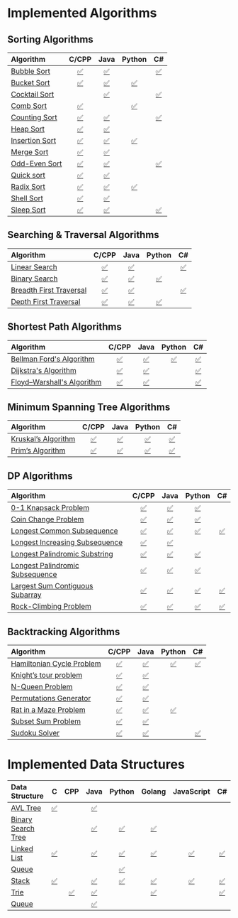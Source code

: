 
# Implemented Algorithms

## Sorting Algorithms

| Algorithm | C/CPP | Java | Python | C# |
|:--------------|:----------------:|:----------------:|:----------------:|:-----------------:|
| [Bubble Sort](http://www.geeksforgeeks.org/sleep-sort-king-laziness-sorting-sleeping/) | [:white_check_mark:](Algorithms/Sorting/BubbleSort.cpp) | [:white_check_mark:](Algorithms/Sorting/BubbleSort.java) |  | [:white_check_mark:](Algorithms/Sorting/BubbleSort.cs) |
| [Bucket Sort](http://www.cdn.geeksforgeeks.org/bucket-sort-2/)| [:white_check_mark:](Algorithms/Sorting/BucketSort.cpp) | [:white_check_mark:](Algorithms/Sorting/BucketSort.java) | [:white_check_mark:](Algorithms/Sorting/BucketSort.py) | |
| [Cocktail Sort](http://www.growingwiththeweb.com/2016/04/cocktail-sort.html)|  | [:white_check_mark:](Algorithms/Sorting/CocktailSort.java) | | [:white_check_mark:](Algorithms/Sorting/CocktailSort.cs) |
| [Comb Sort](http://www.growingwiththeweb.com/2016/09/comb-sort.html)| [:white_check_mark:](Algorithms/Sorting/CombSort.cpp) |  | [:white_check_mark:](Algorithms/Sorting/CombSort.py) |  |
| [Counting Sort](http://www.geeksforgeeks.org/counting-sort/)| [:white_check_mark:](Algorithms/Sorting/CountingSort.cpp) | [:white_check_mark:](Algorithms/Sorting/CountingSort.java) | | [:white_check_mark:](Algorithms/Sorting/CountingSort.cs) |
| [Heap Sort](https://en.wikipedia.org/wiki/Heapsort) | [:white_check_mark:](Algorithms/Sorting/HeapSort.cpp) | [:white_check_mark:](Algorithms/Sorting/HeapSort.java) |  |  |
| [Insertion Sort](https://en.wikipedia.org/wiki/Insertion_sort) | [:white_check_mark:](Algorithms/Sorting/InsertionSort.cpp) | [:white_check_mark:](Algorithms/Sorting/InsertionSort.java) | [:white_check_mark:](Algorithms/Sorting/InsertionSort.py) |  |
| [Merge Sort](https://www.khanacademy.org/computing/computer-science/algorithms/merge-sort/a/overview-of-merge-sort) | [:white_check_mark:](Algorithms/Sorting/MergeSort.cpp) | [:white_check_mark:](Algorithms/Sorting/MergeSort.java) |  |  |
| [Odd-Even Sort](http://www.growingwiththeweb.com/2016/10/odd-even-sort.html)| [:white_check_mark:](Algorithms/Sorting/OddEvenSort.cpp) | [:white_check_mark:](Algorithms/Sorting/OddEvenSort.java) |  | [:white_check_mark:](Algorithms/Sorting/OddEvenSort.cs) |
| [Quick sort](https://en.wikipedia.org/wiki/Quicksort) | [:white_check_mark:](Algorithms/Sorting/QuickSort.cpp) | [:white_check_mark:](Algorithms/Sorting/QuickSort.java) |  |  |
| [Radix Sort](http://www.geeksforgeeks.org/radix-sort/) | [:white_check_mark:](Algorithms/Sorting/RadixSort.cpp) | [:white_check_mark:](Algorithms/Sorting/RadixSort.java) | [:white_check_mark:](Algorithms/Sorting/RadixSort.py) |  |
| [Shell Sort](https://en.wikipedia.org/wiki/Shellsort) | [:white_check_mark:](Algorithms/Sorting/ShellSort.cpp) | [:white_check_mark:](Algorithms/Sorting/ShellSort.java) |  |  |
| [Sleep Sort](http://www.geeksforgeeks.org/sleep-sort-king-laziness-sorting-sleeping/) | [:white_check_mark:](Algorithms/Sorting/SleepSort.cpp) | [:white_check_mark:](Algorithms/Sorting/SleepSort.java) |  | [:white_check_mark:](Algorithms/Sorting/SleepSort.cs) |


## Searching & Traversal Algorithms

| Algorithm | C/CPP | Java | Python | C# |
|:--------------|:----------------:|:----------------:|:----------------:|:-----------------:|
| [Linear Search](https://en.wikipedia.org/wiki/Binary_search_algorithm) | [:white_check_mark:](Algorithms/searchingAndTraversal/LinearSearch.cpp) | [:white_check_mark:](Algorithms/searchingAndTraversal/LinearSearch.java) |  | [:white_check_mark:](Algorithms/searchingAndTraversal/LinearSearch.cs) |
| [Binary Search](https://en.wikipedia.org/wiki/Binary_search_algorithm) | [:white_check_mark:](Algorithms/searchingAndTraversal/BinarySearch.cpp) | [:white_check_mark:](Algorithms/searchingAndTraversal/BinarySearch.iava) | [:white_check_mark:](Algorithms/searchingAndTraversal/BinarySearch.py) |  |
| [Breadth First Traversal](https://www.cs.bu.edu/teaching/c/tree/breadth-first/) | [:white_check_mark:](Algorithms/searchingAndTraversal/BreathFirstTraversal.cpp) | [:white_check_mark:](Algorithms/searchingAndTraversal/BreathFirstTraversal.java) |  | [:white_check_mark:](Algorithms/searchingAndTraversal/BreathFirstTraversal.cs) |
| [Depth First Traversal](http://www.geeksforgeeks.org/depth-first-traversal-for-a-graph/) | [:white_check_mark:](Algorithms/searchingAndTraversal/DepthFirstTraversal.cpp) | [:white_check_mark:](Algorithms/searchingAndTraversal/DepthFirstTraversal.java) | [:white_check_mark:](Algorithms/searchingAndTraversal/DepthFirstTraversal.py) |  |


## Shortest Path Algorithms

| Algorithm | C/CPP | Java | Python | C# |
|:--------------|:----------------:|:----------------:|:----------------:|:-----------------:|
| [Bellman Ford's Algorithm](https://www.hackerearth.com/practice/algorithms/graphs/shortest-path-algorithms/tutorial/) | [:white_check_mark:](Algorithms/ShortestPath/BellmanFords.cpp) | [:white_check_mark:](Algorithms/ShortestPath/BellmanFords.java) | [:white_check_mark:](Algorithms/ShortestPath/BellmanFords.py) | [:white_check_mark:](Algorithms/ShortestPath/BellmanFords.cs) |
| [Dijkstra's Algorithm](https://en.wikipedia.org/wiki/Dijkstra's_algorithm) | [:white_check_mark:](Algorithms/ShortestPath/Dijkstras.cpp) | [:white_check_mark:](Algorithms/ShortestPath/Dijkstras.java) |  | [:white_check_mark:](Algorithms/ShortestPath/Dijkstras.cs) |
| [Floyd–Warshall's Algorithm](https://www.hackerearth.com/practice/algorithms/graphs/shortest-path-algorithms/tutorial/) | [:white_check_mark:](Algorithms/ShortestPath/FloydWarshalls.cpp) | [:white_check_mark:](Algorithms/ShortestPath/FloydWarshalls.java) |  | [:white_check_mark:](Algorithms/ShortestPath/FloydWarshalls.cs) |


## Minimum Spanning Tree Algorithms

| Algorithm | C/CPP | Java | Python | C# |
|:--------------|:----------------:|:----------------:|:----------------:|:-----------------:|
| [Kruskal’s Algorithm](https://www.hackerearth.com/practice/algorithms/graphs/minimum-spanning-tree/tutorial/) | [:white_check_mark:](Algorithms/MinimumSpanningTree/Kruskals.cpp) | [:white_check_mark:](Algorithms/MinimumSpanningTree/Kruskals.java) | [:white_check_mark:](Algorithms/MinimumSpanningTree/Kruskals.py) | [:white_check_mark:](Algorithms/MinimumSpanningTree/Kruskals.cs) |
| [Prim’s Algorithm](https://www.hackerearth.com/practice/algorithms/graphs/minimum-spanning-tree/tutorial/) | [:white_check_mark:](Algorithms/MinimumSpanningTree/PrimsMST.cpp) | [:white_check_mark:](Algorithms/MinimumSpanningTree/PrimsMST.java) | [:white_check_mark:](Algorithms/MinimumSpanningTree/PrimsMST.py) | [:white_check_mark:](Algorithms/MinimumSpanningTree/PrimsMST.cs) |


## DP Algorithms

| Algorithm | C/CPP | Java | Python | C# |
|:--------------|:----------------:|:----------------:|:----------------:|:-----------------:|
| [0-1 Knapsack Problem](http://www.geeksforgeeks.org/dynamic-programming-set-4-longest-common-subsequence) | [:white_check_mark:](Algorithms/dpAlgorithms/O1_Knapsack.cpp) | [:white_check_mark:](Algorithms/dpAlgorithms/O1_Knapsack.java) | [:white_check_mark:](Algorithms/dpAlgorithms/O1_Knapsack.py) |  |
| [Coin Change Problem](http://www.algorithmist.com/index.php/Coin_Change) | [:white_check_mark:](Algorithms/dpAlgorithms/CoinChange.cpp) | [:white_check_mark:](Algorithms/dpAlgorithms/CoinChange.java) | [:white_check_mark:](Algorithms/dpAlgorithms/CoinChange.py) |  |
| [Longest Common Subsequence](http://www.geeksforgeeks.org/dynamic-programming-set-4-longest-common-subsequence) | [:white_check_mark:](Algorithms/dpAlgorithms/LCS.cpp) | [:white_check_mark:](Algorithms/dpAlgorithms/LCS.java) | [:white_check_mark:](Algorithms/dpAlgorithms/LCS.py) | [:white_check_mark:](Algorithms/dpAlgorithms/LCS.cs) |
| [Longest Increasing Subsequence](http://www.geeksforgeeks.org/dynamic-programming-set-4-longest-common-subsequence) | [:white_check_mark:](Algorithms/dpAlgorithms/LIS.cpp) | [:white_check_mark:](Algorithms/dpAlgorithms/LIS.java) |  |  |
| [Longest Palindromic Substring](http://www.geeksforgeeks.org/longest-palindrome-substring-set-1/) | [:white_check_mark:](Algorithms/dpAlgorithms/LPsubstring.cpp) | [:white_check_mark:](Algorithms/dpAlgorithms/LPsubstring.java) | [:white_check_mark:](Algorithms/dpAlgorithms/LPsubstring.py) |  |
| [Longest Palindromic Subsequence](http://www.geeksforgeeks.org/longest-palindrome-substring-set-1/) | [:white_check_mark:](Algorithms/dpAlgorithms/LPsubsequence.cpp) | [:white_check_mark:](Algorithms/dpAlgorithms/LPsubsequence.java) | [:white_check_mark:](Algorithms/dpAlgorithms/LPsubsequence.py) |  |
| [Largest Sum Contiguous Subarray](http://www.geeksforgeeks.org/largest-sum-contiguous-subarray/) | [:white_check_mark:](Algorithms/dpAlgorithms/maxSubArraySum1D.cpp) | [:white_check_mark:](Algorithms/dpAlgorithms/maxSubArraySum1D.java) | [:white_check_mark:](Algorithms/dpAlgorithms/maxSubArraySum1D.py) | [:white_check_mark:](Algorithms/dpAlgorithms/maxSubArraySum1D.cs) |
| [Rock-Climbing Problem](http://www.geeksforgeeks.org/dynamic-programming-set-4-longest-common-subsequence) | [:white_check_mark:](Algorithms/dpAlgorithms/dpRockClimbing.cpp) | [:white_check_mark:](Algorithms/dpAlgorithms/dpRockClimbing.java) | [:white_check_mark:](Algorithms/dpAlgorithms/dpRockClimbing.py) | [:white_check_mark:](Algorithms/dpAlgorithms/dpRockClimbing.cs) |


## Backtracking Algorithms

| Algorithm | C/CPP | Java | Python | C# |
|:--------------|:----------------:|:----------------:|:----------------:|:-----------------:|
| [Hamiltonian Cycle Problem](https://en.wikipedia.org/wiki/Eight_queens_puzzle) | [:white_check_mark:](Algorithms/Backtracking/HamiltonianCycle.cpp) | [:white_check_mark:](Algorithms/Backtracking/HamiltonianCycle.java) | [:white_check_mark:](Algorithms/Backtracking/HamiltonianCycle.py) | [:white_check_mark:](Algorithms/Backtracking/HamiltonianCycle.cs) |
| [Knight’s tour problem](https://en.wikipedia.org/wiki/Eight_queens_puzzle) | [:white_check_mark:](Algorithms/Backtracking/knightsTour.cpp) | [:white_check_mark:](Algorithms/Backtracking/knightsTour.java) |  |  |
| [N-Queen Problem](https://en.wikipedia.org/wiki/Eight_queens_puzzle) | [:white_check_mark:](Algorithms/Backtracking/nQueenProblem.cpp) | [:white_check_mark:](Algorithms/Backtracking/nQueenProblem.java) |  |  |
| [Permutations Generator](https://en.wikipedia.org/wiki/Eight_queens_puzzle) | [:white_check_mark:](Algorithms/Backtracking/allPermutations.cpp) | [:white_check_mark:](Algorithms/Backtracking/allPermutations.java) |  |  |
| [Rat in a Maze Problem](https://en.wikipedia.org/wiki/Eight_queens_puzzle) | [:white_check_mark:](Algorithms/Backtracking/ratInaMaze.cpp) | [:white_check_mark:](Algorithms/Backtracking/ratInaMaze.java) | [:white_check_mark:](Algorithms/Backtracking/ratInaMaze.py) |  |
| [Subset Sum Problem](https://en.wikipedia.org/wiki/Eight_queens_puzzle) | [:white_check_mark:](Algorithms/Backtracking/subsetSum.cpp) | [:white_check_mark:](Algorithms/Backtracking/subsetSum.java) |  |  |
| [Sudoku Solver](https://en.wikipedia.org/wiki/Eight_queens_puzzle) | [:white_check_mark:](Algorithms/Backtracking/sudokuSolver.cpp) | [:white_check_mark:](Algorithms/Backtracking/sudokuSolver.java) |  | [:white_check_mark:](Algorithms/Backtracking/sudokuSolver.cs) |


# Implemented Data Structures

| Data Structure | C | CPP | Java | Python | Golang | JavaScript | C# |
|:--------------|:----------------:|:----------------:|:----------------:|:-----------------:|:-----------------:|:-----------------:|:-----------------:|
| [AVL Tree](http://www.geeksforgeeks.org/avl-tree-set-1-insertion)|[:white_check_mark:](avl_tree/avl_tree.c)| |[:white_check_mark:](avl_tree/AvlTree.java) | | | | |
| [Binary Search Tree](https://en.wikipedia.org/wiki/Binary_search_tree) | | | [:white_check_mark:](binary_search_tree/BinarySearchTree.java) | [:white_check_mark:](binary_search_tree/BinarySearchTree.py) | [:white_check_mark:](binary_search_tree/binary_search_tree.go) | | |
| [Linked List](https://en.wikipedia.org/wiki/Linked_list) | [:white_check_mark:](linked_list/linkedList.c.c) | | [:white_check_mark:](linked_list/LinkedList.java) | [:white_check_mark:](linked_list/linked_list.py) | [:white_check_mark:](linked_list/linked_list.go) | [:white_check_mark:](linked_list/linkedList.js) | [:white_check_mark:](linked_list/LinkedList.cs) |
| [Queue](https://en.wikipedia.org/wiki/Queue_(abstract_data_type)) | | | | [:white_check_mark:](queue/queue.py) | | | |
| [Stack](https://en.wikipedia.org/wiki/Stack_(abstract_data_type)) | [:white_check_mark:](stack/stack.c) | | [:white_check_mark:](stack/Stack.java) | [:white_check_mark:](stack/stack.py) | [:white_check_mark:](stack/stack.go) | [:white_check_mark:](stack/stack.js) | [:white_check_mark:](stack/Stack.cs) |
| [Trie](https://en.wikipedia.org/wiki/Trie) | | [:white_check_mark:](trie/trie.cpp) | [:white_check_mark:](trie/Trie.java) | | [:white_check_mark:](trie/trie.go) | | [:white_check_mark:](trie/Trie.cs) | |
| [Queue](https://en.wikipedia.org/wiki/Queue_(abstract_data_type)) | | | [:white_check_mark:](queue/Queue.java) | | | | | |
